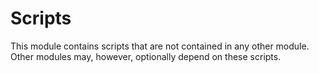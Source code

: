 # Scripts
This module contains scripts that are not contained in any other module.
Other modules may, however, optionally depend on these scripts.
